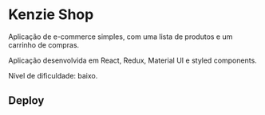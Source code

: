 # Kenzie Shop

Aplicação de e-commerce simples, com uma lista de produtos e um carrinho de compras.

Aplicação desenvolvida em React, Redux, Material UI e styled components.

Nível de dificuldade: baixo.

## Deploy

<!-- URL: [https://kenzie-shop.herokuapp.com/](https://kenzie-shop.herokuapp.com/) -->
